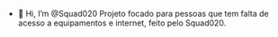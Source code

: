 - 👋 Hi, I’m @Squad020
Projeto focado para pessoas que tem falta de acesso a equipamentos e internet, feito pelo Squad020. 

